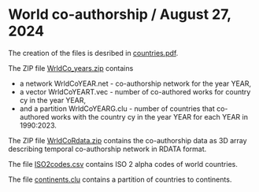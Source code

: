 # World co-authorship / August 27, 2024

The creation of the files is desribed in [countries.pdf](countries.pdf).

The ZIP file [WrldCo_years.zip](WrldCo_years.zip) contains
  - a network WrldCoYEAR.net - co-authorship network for the year YEAR,
  - a vector WrldCoYEART.vec - number of co-authored works for country cy in the year YEAR,
  - and a partition WrldCoYEARG.clu - number of countries that co-authored works with the country cy in the year YEAR
for each YEAR in 1990:2023.

The ZIP file [WrldCoRdata.zip](WrldCoRdata.zip) contains the co-authorship data as 3D array describing temporal co-authorship network in RDATA format.

The file [ISO2codes.csv](ISO2codes.csv) contains ISO 2 alpha codes of world countries.

The file [continents.clu](continents.clu) contains a partition of countries to continents.
